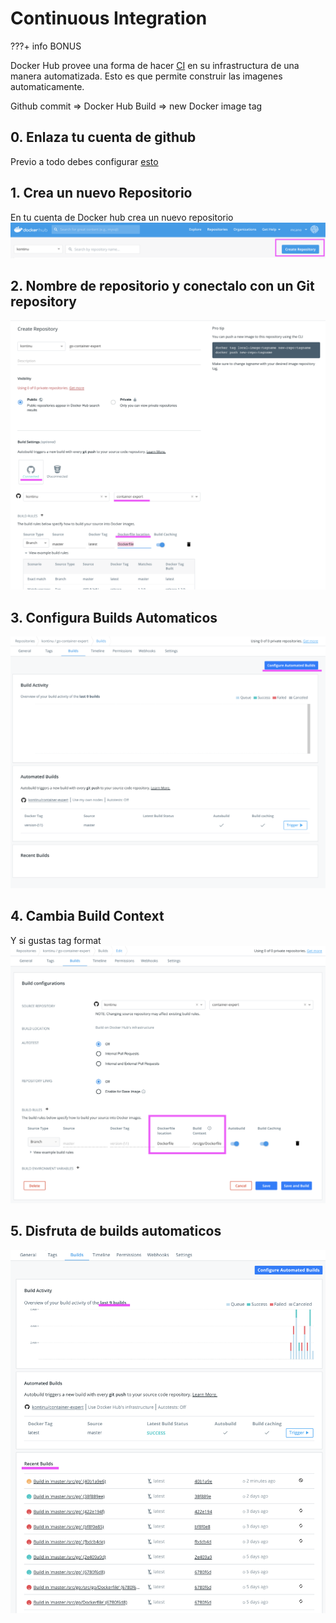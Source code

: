 # Continuous Integration

???+ info
    BONUS

Docker Hub provee una forma de hacer [CI](https://docs.docker.com/docker-hub/builds/) en su infrastructura de una manera automatizada. Esto es que permite construir las imagenes automaticamente.

<!-- TODO: change to mermaid-->
Github commit => Docker Hub Build =>  new Docker image tag

## 0. Enlaza tu cuenta de github

Previo a todo debes configurar [esto](https://docs.docker.com/docker-hub/builds/link-source/#link-to-a-github-user-account)

## 1. Crea un nuevo Repositorio

En tu cuenta de Docker hub crea un nuevo repositorio
![1](../../assets/images/docker_ci1.png)

## 2. Nombre de repositorio y conectalo con un Git repository

![2](../../assets/images/docker_ci2.png)


## 3. Configura Builds Automaticos

![3](../../assets/images/docker_ci3.png)

## 4. Cambia Build Context

Y si gustas tag format
![4](../../assets/images/docker_ci4.png)


## 5. Disfruta de builds automaticos

![5](../../assets/images/docker_ci5.png)
